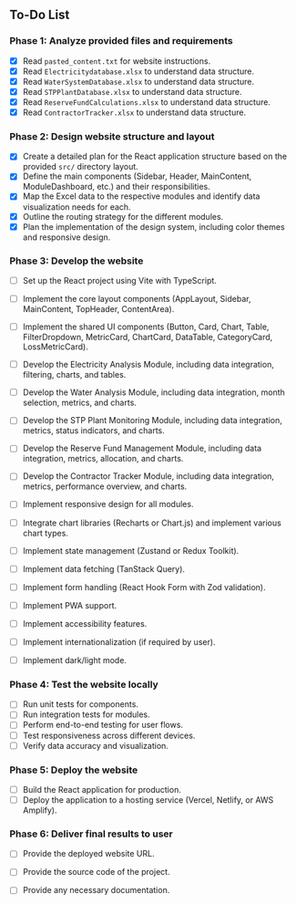 ## To-Do List

### Phase 1: Analyze provided files and requirements
- [x] Read `pasted_content.txt` for website instructions.
- [x] Read `Electricitydatabase.xlsx` to understand data structure.
- [x] Read `WaterSystemDatabase.xlsx` to understand data structure.
- [x] Read `STPPlantDatabase.xlsx` to understand data structure.
- [x] Read `ReserveFundCalculations.xlsx` to understand data structure.
- [x] Read `ContractorTracker.xlsx` to understand data structure.

### Phase 2: Design website structure and layout
- [x] Create a detailed plan for the React application structure based on the provided `src/` directory layout.
- [x] Define the main components (Sidebar, Header, MainContent, ModuleDashboard, etc.) and their responsibilities.
- [x] Map the Excel data to the respective modules and identify data visualization needs for each.
- [x] Outline the routing strategy for the different modules.
- [x] Plan the implementation of the design system, including color themes and responsive design.

### Phase 3: Develop the website
- [ ] Set up the React project using Vite with TypeScript.
- [ ] Implement the core layout components (AppLayout, Sidebar, MainContent, TopHeader, ContentArea).
- [ ] Implement the shared UI components (Button, Card, Chart, Table, FilterDropdown, MetricCard, ChartCard, DataTable, CategoryCard, LossMetricCard).
- [ ] Develop the Electricity Analysis Module, including data integration, filtering, charts, and tables.
- [ ] Develop the Water Analysis Module, including data integration, month selection, metrics, and charts.
- [ ] Develop the STP Plant Monitoring Module, including data integration, metrics, status indicators, and charts.
- [ ] Develop the Reserve Fund Management Module, including data integration, metrics, allocation, and charts.
- [ ] Develop the Contractor Tracker Module, including data integration, metrics, performance overview, and charts.
- [ ] Implement responsive design for all modules.
- [ ] Integrate chart libraries (Recharts or Chart.js) and implement various chart types.
- [ ] Implement state management (Zustand or Redux Toolkit).
- [ ] Implement data fetching (TanStack Query).
- [ ] Implement form handling (React Hook Form with Zod validation).

- [ ] Implement PWA support.
- [ ] Implement accessibility features.
- [ ] Implement internationalization (if required by user).
- [ ] Implement dark/light mode.

### Phase 4: Test the website locally
- [ ] Run unit tests for components.
- [ ] Run integration tests for modules.
- [ ] Perform end-to-end testing for user flows.
- [ ] Test responsiveness across different devices.
- [ ] Verify data accuracy and visualization.

### Phase 5: Deploy the website
- [ ] Build the React application for production.
- [ ] Deploy the application to a hosting service (Vercel, Netlify, or AWS Amplify).

### Phase 6: Deliver final results to user
- [ ] Provide the deployed website URL.
- [ ] Provide the source code of the project.
- [ ] Provide any necessary documentation.

